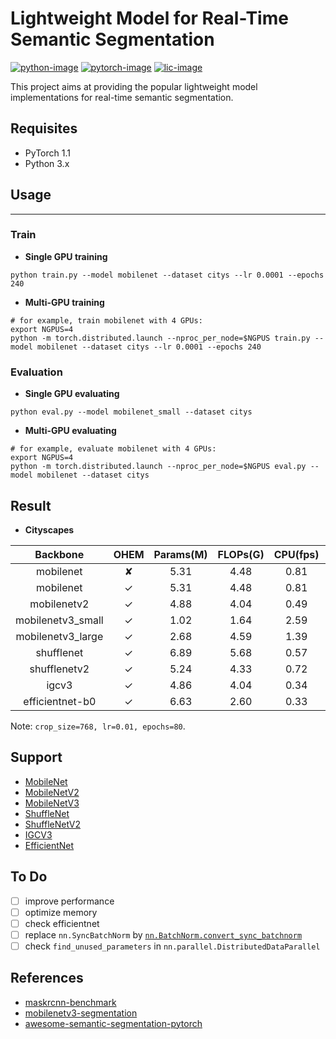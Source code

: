 # Lightweight Model for Real-Time Semantic Segmentation
[![python-image]][python-url]
[![pytorch-image]][pytorch-url]
[![lic-image]][lic-url]

This project aims at providing the popular lightweight model implementations for real-time semantic segmentation.

## Requisites
- PyTorch 1.1
- Python 3.x

## Usage
-----------------
### Train
- **Single GPU training**
```
python train.py --model mobilenet --dataset citys --lr 0.0001 --epochs 240
```
- **Multi-GPU training**
```
# for example, train mobilenet with 4 GPUs:
export NGPUS=4
python -m torch.distributed.launch --nproc_per_node=$NGPUS train.py --model mobilenet --dataset citys --lr 0.0001 --epochs 240
```

### Evaluation
- **Single GPU evaluating**
```
python eval.py --model mobilenet_small --dataset citys
```
- **Multi-GPU evaluating**
```
# for example, evaluate mobilenet with 4 GPUs:
export NGPUS=4
python -m torch.distributed.launch --nproc_per_node=$NGPUS eval.py --model mobilenet --dataset citys
```

## Result
- **Cityscapes**

|     Backbone      | OHEM | Params(M) | FLOPs(G) | CPU(fps) | GPU(fps) | mIoU/pixACC |      Model      |
| :---------------: | :--: | :-------: | :------: | :------: | :------: | :---------: | :-------------: |
|     mobilenet     |  ✘   |    5.31   |   4.48   |   0.81   |  77.11   | 0.463/0.901 | [GoogleDrive](),[BaiduCloud](https://pan.baidu.com/s/1De4ESrHCqdev0nQrKOUzaA)(ybsg) |
|     mobilenet     |  ✓   |    5.31   |   4.48   |   0.81   |  75.35   | 0.526/0.909 | [GoogleDrive](),[BaiduCloud](https://pan.baidu.com/s/1R3k07vCiYbvz9FztEnAUsw)(u2y2) |
|    mobilenetv2    |  ✓   |    4.88   |   4.04   |   0.49   |  49.40   | 0.613/0.930 | [GoogleDrive](),[BaiduCloud](https://pan.baidu.com/s/1OWPsDvSjeOM2_VUbPze7gA)(q2g5) |
| mobilenetv3_small |  ✓   |    1.02   |   1.64   |   2.59   |  104.56  | 0.529/0.908 | [GoogleDrive](),[BaiduCloud](https://pan.baidu.com/s/15PjAXEQHr136w-B1MalmIg)(e7no) |
| mobilenetv3_large |  ✓   |    2.68   |   4.59   |   1.39   |  79.43   | 0.584/0.916 | [GoogleDrive](),[BaiduCloud](https://pan.baidu.com/s/1ofXAfN4qDhtsI5kEI90biw)(i60c) |
|     shufflenet    |  ✓   |    6.89   |   5.68   |   0.57   |  43.79   | 0.493/0.901 | [GoogleDrive](),[BaiduCloud](https://pan.baidu.com/s/1jI2oyoGrTO6JbPp0lL28tw)(6fjh) |
|    shufflenetv2   |  ✓   |    5.24   |   4.33   |   0.72   |  57.71   | 0.528/0.914 | [GoogleDrive](),[BaiduCloud](https://pan.baidu.com/s/1HZ97h15tz42eMJohyx-H2w)(7pi5) |
|       igcv3       |  ✓   |    4.86   |   4.04   |   0.34   |  29.70   | 0.573/0.923 | [GoogleDrive](),[BaiduCloud](https://pan.baidu.com/s/1neM8JiGD5an_WXMhrfnxtA)(qe4f) |
|  efficientnet-b0  |  ✓   |    6.63   |   2.60   |   0.33   |  30.15   | 0.492/0.903 | [GoogleDrive](),[BaiduCloud](https://pan.baidu.com/s/1PVXkARVzoOPUHsznwQVZRw)(phuy) |

Note: `crop_size=768, lr=0.01, epochs=80`.

## Support
- [MobileNet](https://arxiv.org/abs/1704.04861)
- [MobileNetV2](https://arxiv.org/abs/1801.04381)
- [MobileNetV3](https://arxiv.org/abs/1905.02244)
- [ShuffleNet](https://arxiv.org/abs/1707.01083)
- [ShuffleNetV2](https://arxiv.org/abs/1807.11164)
- [IGCV3](https://arxiv.org/pdf/1806.00178)
- [EfficientNet](https://arxiv.org/pdf/1905.11946v1)

## To Do
- [ ] improve performance
- [ ] optimize memory
- [ ] check efficientnet
- [ ] replace `nn.SyncBatchNorm` by [`nn.BatchNorm.convert_sync_batchnorm`](https://pytorch.org/docs/master/nn.html#torch.nn.SyncBatchNorm)
- [ ] check `find_unused_parameters` in `nn.parallel.DistributedDataParallel`

## References
- [maskrcnn-benchmark](https://github.com/facebookresearch/maskrcnn-benchmark)
- [mobilenetv3-segmentation](https://github.com/Tramac/mobilenetv3-segmentation)
- [awesome-semantic-segmentation-pytorch](https://github.com/Tramac/awesome-semantic-segmentation-pytorch)

<!--
[![python-image]][python-url]
[![pytorch-image]][pytorch-url]
[![lic-image]][lic-url]
-->

[python-image]: https://img.shields.io/badge/Python-2.x|3.x-ff69b4.svg
[python-url]: https://www.python.org/
[pytorch-image]: https://img.shields.io/badge/PyTorch-1.1-2BAF2B.svg
[pytorch-url]: https://pytorch.org/
[lic-image]: https://img.shields.io/badge/apache-2-blue.svg
[lic-url]: https://github.com/Tramac/mobilenetv3-segmentation/blob/master/LICENSE
